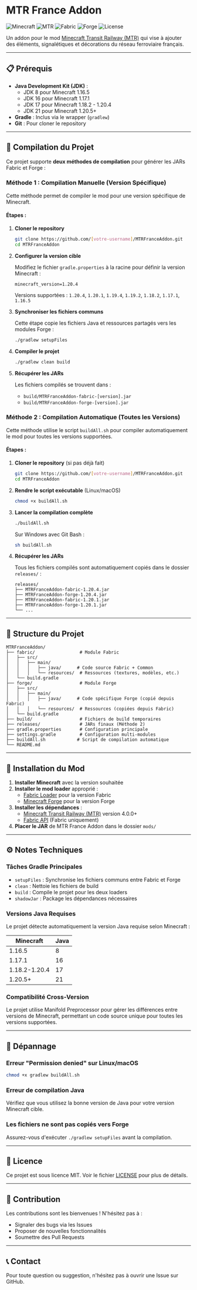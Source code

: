 # MTR France Addon

![Minecraft](https://img.shields.io/badge/Minecraft-1.16.5--1.20.4-green.svg)
![MTR](https://img.shields.io/badge/MTR-4.0.0-blue.svg)
![Fabric](https://img.shields.io/badge/Fabric-Supported-blue.svg)
![Forge](https://img.shields.io/badge/Forge-Supported-orange.svg)
![License](https://img.shields.io/badge/License-MIT-lightgrey.svg)

Un addon pour le mod [Minecraft Transit Railway (MTR)](https://github.com/Minecraft-Transit-Railway/Minecraft-Transit-Railway/tree/master) qui vise à ajouter des éléments, signalétiques et décorations du réseau ferroviaire français.

---

## 📋 Prérequis

- **Java Development Kit (JDK)** :
    - JDK 8 pour Minecraft 1.16.5
    - JDK 16 pour Minecraft 1.17.1
    - JDK 17 pour Minecraft 1.18.2 - 1.20.4
    - JDK 21 pour Minecraft 1.20.5+
- **Gradle** : Inclus via le wrapper (`gradlew`)
- **Git** : Pour cloner le repository

---

## 🔧 Compilation du Projet

Ce projet supporte **deux méthodes de compilation** pour générer les JARs Fabric et Forge :

### Méthode 1 : Compilation Manuelle (Version Spécifique)

Cette méthode permet de compiler le mod pour une version spécifique de Minecraft.

#### Étapes :

1. **Cloner le repository**
   ```bash
   git clone https://github.com/[votre-username]/MTRFranceAddon.git
   cd MTRFranceAddon
   ```

2. **Configurer la version cible**

   Modifiez le fichier `gradle.properties` à la racine pour définir la version Minecraft :
   ```properties
   minecraft_version=1.20.4
   ```

   Versions supportées : `1.20.4`, `1.20.1`, `1.19.4`, `1.19.2`, `1.18.2`, `1.17.1`, `1.16.5`

3. **Synchroniser les fichiers communs**

   Cette étape copie les fichiers Java et ressources partagés vers les modules Forge :
   ```bash
   ./gradlew setupFiles
   ```

4. **Compiler le projet**
   ```bash
   ./gradlew clean build
   ```

5. **Récupérer les JARs**

   Les fichiers compilés se trouvent dans :
    - `build/MTRFranceAddon-fabric-[version].jar`
    - `build/MTRFranceAddon-forge-[version].jar`

### Méthode 2 : Compilation Automatique (Toutes les Versions)

Cette méthode utilise le script `buildAll.sh` pour compiler automatiquement le mod pour toutes les versions supportées.

#### Étapes :

1. **Cloner le repository** (si pas déjà fait)
   ```bash
   git clone https://github.com/[votre-username]/MTRFranceAddon.git
   cd MTRFranceAddon
   ```

2. **Rendre le script exécutable** (Linux/macOS)
   ```bash
   chmod +x buildAll.sh
   ```

3. **Lancer la compilation complète**
   ```bash
   ./buildAll.sh
   ```

   Sur Windows avec Git Bash :
   ```bash
   sh buildAll.sh
   ```

4. **Récupérer les JARs**

   Tous les fichiers compilés sont automatiquement copiés dans le dossier `releases/` :
   ```
   releases/
   ├── MTRFranceAddon-fabric-1.20.4.jar
   ├── MTRFranceAddon-forge-1.20.4.jar
   ├── MTRFranceAddon-fabric-1.20.1.jar
   ├── MTRFranceAddon-forge-1.20.1.jar
   └── ...
   ```

---

## 📁 Structure du Projet

```
MTRFranceAddon/
├── fabric/                 # Module Fabric
│   ├── src/
│   │   ├── main/
│   │   │   ├── java/      # Code source Fabric + Common
│   │   │   └── resources/  # Ressources (textures, modèles, etc.)
│   └── build.gradle
├── forge/                  # Module Forge
│   ├── src/
│   │   ├── main/
│   │   │   ├── java/      # Code spécifique Forge (copié depuis Fabric)
│   │   │   └── resources/  # Ressources (copiées depuis Fabric)
│   └── build.gradle
├── build/                  # Fichiers de build temporaires
├── releases/               # JARs finaux (Méthode 2)
├── gradle.properties       # Configuration principale
├── settings.gradle         # Configuration multi-modules
├── buildAll.sh            # Script de compilation automatique
└── README.md
```

---

## 🚀 Installation du Mod

1. **Installer Minecraft** avec la version souhaitée
2. **Installer le mod loader** approprié :
    - [Fabric Loader](https://fabricmc.net/) pour la version Fabric
    - [Minecraft Forge](https://files.minecraftforge.net/) pour la version Forge
3. **Installer les dépendances** :
    - [Minecraft Transit Railway (MTR)](https://modrinth.com/mod/minecraft-transit-railway) version 4.0.0+
    - [Fabric API](https://modrinth.com/mod/fabric-api) (Fabric uniquement)
4. **Placer le JAR** de MTR France Addon dans le dossier `mods/`

---

## ⚙️ Notes Techniques

### Tâches Gradle Principales

- `setupFiles` : Synchronise les fichiers communs entre Fabric et Forge
- `clean` : Nettoie les fichiers de build
- `build` : Compile le projet pour les deux loaders
- `shadowJar` : Package les dépendances nécessaires

### Versions Java Requises

Le projet détecte automatiquement la version Java requise selon Minecraft :

| Minecraft | Java |
|-----------|------|
| 1.16.5    | 8    |
| 1.17.1    | 16   |
| 1.18.2-1.20.4 | 17 |
| 1.20.5+   | 21   |

### Compatibilité Cross-Version

Le projet utilise Manifold Preprocessor pour gérer les différences entre versions de Minecraft, permettant un code source unique pour toutes les versions supportées.

---

## 🐛 Dépannage

### Erreur "Permission denied" sur Linux/macOS
```bash
chmod +x gradlew buildAll.sh
```

### Erreur de compilation Java
Vérifiez que vous utilisez la bonne version de Java pour votre version Minecraft cible.

### Les fichiers ne sont pas copiés vers Forge
Assurez-vous d'exécuter `./gradlew setupFiles` avant la compilation.

---

## 📝 Licence

Ce projet est sous licence MIT. Voir le fichier [LICENSE](LICENSE.txt) pour plus de détails.

---

## 🤝 Contribution

Les contributions sont les bienvenues ! N'hésitez pas à :
- Signaler des bugs via les Issues
- Proposer de nouvelles fonctionnalités
- Soumettre des Pull Requests

---

## 📞 Contact

Pour toute question ou suggestion, n'hésitez pas à ouvrir une Issue sur GitHub.